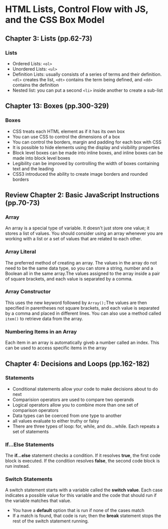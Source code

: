 # HTML Lists, Control Flow with JS, and the CSS Box Model

## Chapter 3: Lists (pp.62-73)

### Lists

* Ordered Lists: `<ol>`
* Unordered Lists: `<ul>`
* Definition Lists: usually consists of a series of terms and their definition. `<dl>` creates the list, `<dt>` contains the term being defined, and `<dd>` contains the definition
* Nested list: you can put a second `<li>` inside another to create a sub-list

## Chapter 13: Boxes (pp.300-329)

### Boxes

* CSS treats each HTML element as if it has its own box
* You can use CSS to control the dimensions of a box
* You can control the borders, margin and padding for each box with CSS
* It is possible to hide elements using the display and visibility properties
* Block level boxes can be made into inline boxes, and inline boxes can be made into block level boxes
* Legibility can be improved by controlling the width of boxes containing text and the leading
* CSS3 introduced the ability to create image borders and rounded borders

## Review Chapter 2: Basic JavaScript Instructions (pp.70-73)

### Array

An array is a special type of variable. It doesn't just store one value; it stores a list of values. You should consider using an array whenever you are working with a list or a set of values that are related to each other.

### Array Literal

The preferred method of creating an array. The values in the array do not need to be the same data type, so you can store a string, number and a Boolean all in the same array.The values assigned to the array inside a pair of square brackets, and each value is separated by a comma.

### Array Constructor

This uses the new keyword followed by `Array();`The values are then specified in parentheses not square brackets, and each value is separated by a comma and placed in different lines. You can also use a method called `item()` to retrieve data from the array. 

### Numbering Items in an Array

Each item in an array is automatically giveb a number called an index. This can be used to access specific items in the array

## Chapter 4: Decisions and Loops (pp.162-182)

### Statements

* Conditional statements allow your code to make decisions about to do next
* Comparision operators are used to compare two operands
* Logical operators allow you to combine more than one set of comparison operators
* Data types can be coerced from one type to another
* all values evaluate to either truthy or falsy
* There are three types of loop: for, while, and do...while. Each repeats a set of statements

### If...Else Statements

The **if...else** statement checks a condition. If it resolves **true**, the first code block is executed. If the condition resolves **false**, the second code block is run instead.

### Switch Statements

A switch statement starts with a variable called the **switch value**. Each case indicates a possible value for this variable and the code that should run if the variable matches that value. 

* You have a **default** option that is run if none of the cases match
* If a match is found, that code is run; then the **break** statement stops the rest of the switch statement running.